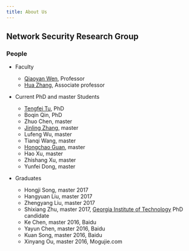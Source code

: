 ```yaml
---
title: About Us
---
```



## Network Security Research Group

### People

* Faculty

	* [Qiaoyan Wen](http://int.bupt.edu.cn/content/content.php?p=6_16_90 'Qiaoyan Wen'), Professor
	* [Hua Zhang](http://int.bupt.edu.cn/content/content.php?p=6_16_128 'Hua Zhang'), Associate professor

* Current PhD and master Students

	* [Tengfei Tu](http://kevin.gtensor.com/ 'Tenfei Tu'), PhD
	* Boqin Qin, PhD
	* Zhuo Chen, master
	* [Jinling Zhang](http://fantasticzhang.gtensor.com/ 'Jinling Zhang'), master
	* Lufeng Wu, master
	* Tianqi Wang, master
	* [Hongchao Guan](http://airghc.gtensor.com/ 'Hongchao Guan'), master
	* Hao Xu, master
	* Zhishang Xu, master
	* Yunfei Dong, master

* Graduates
	* Hongji Song, master 2017
	* Hangyuan Liu, master 2017
	* Zhengyang Liu, master 2017
	* Shixiang Zhu, master 2017, [Georgia Institute of Technology](http://www.gatech.edu/)  PhD candidate
	* Ke Chen, master 2016, Baidu
	* Yayun Chen, master 2016, Baidu
	* Kuan Song, master 2016, Baidu
	* Xinyang Ou, master 2016, Mogujie.com

